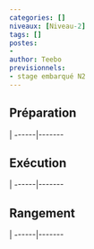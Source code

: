 ```yaml
---
categories: []
niveaux: [Niveau-2]
tags: []
postes:
-
author: Teebo
previsionnels:
- stage embarqué N2
---
```


<!--more-->

## Préparation
 |
------|-------

## Exécution
 |
------|-------

## Rangement
 |
------|-------
